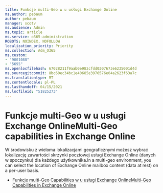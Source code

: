 ```yaml
---
title: Funkcje multi-Geo w u usługi Exchange Online
ms.author: pebaum
author: pebaum
manager: scotv
ms.audience: Admin
ms.topic: article
ms.service: o365-administration
ROBOTS: NOINDEX, NOFOLLOW
localization_priority: Priority
ms.collection: Adm_O365
ms.custom:
- "9001088"
- "5695"
ms.openlocfilehash: 67028211f9aab0e982cfdd0307673e6235001d4d
ms.sourcegitcommit: 8bc60ec34bc1e40685e3976576e04a2623f63a7c
ms.translationtype: MT
ms.contentlocale: pl-PL
ms.lasthandoff: 04/15/2021
ms.locfileid: "51825273"
---
```

# <a name="multi-geo-capabilities-in-exchange-online"></a><span data-ttu-id="dbc36-102">Funkcje multi-Geo w u usługi Exchange Online</span><span class="sxs-lookup"><span data-stu-id="dbc36-102">Multi-Geo capabilities in Exchange Online</span></span>

<span data-ttu-id="dbc36-103">W środowisku z wieloma lokalizacjami geograficznymi możesz wybrać lokalizację zawartości skrzynki pocztowej usługi Exchange Online (danych w spoczynku) dla każdego użytkownika.</span><span class="sxs-lookup"><span data-stu-id="dbc36-103">In a multi-geo environment, you can select the location of Exchange Online mailbox content (data at rest) on a per-user basis.</span></span>
- [<span data-ttu-id="dbc36-104">Funkcje multi-Geo Capabilities w u usługi Exchange Online</span><span class="sxs-lookup"><span data-stu-id="dbc36-104">Multi-Geo Capabilities in Exchange Online</span></span>](https://docs.microsoft.com/office365/enterprise/multi-geo-capabilities-in-exchange-online)
